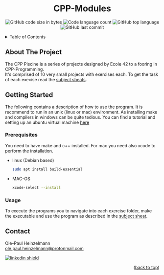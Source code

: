 <a name="readme-top"></a>




<h1 align="center">CPP-Modules</h1>
<p align="center">
	<img alt="GitHub code size in bytes" src="https://img.shields.io/github/languages/code-size/oph-design/CPP-Modules?color=lightblue" />
	<img alt="Code language count" src="https://img.shields.io/github/languages/count/oph-design/CPP-Modules?color=yellow" />
	<img alt="GitHub top language" src="https://img.shields.io/github/languages/top/oph-design/CPP-Modules?color=blue" />
	<img alt="GitHub last commit" src="https://img.shields.io/github/created-at/oph-design/CPP-Modules?color=green" />
</p>



<!-- TABLE OF CONTENTS -->
<details>
  <summary>Table of Contents</summary>
  <ol>
    <li>
      <a href="#about-the-project">About The Project</a>
    </li>
    <li>
      <a href="#getting-started">Getting Started</a>
      <ul>
        <li><a href="#prerequisites">Prerequisites</a></li>
        <li><a href="#usage">Usage</a></li>
      </ul>
    </li>
    <li><a href="#contact">Contact</a></li>
  </ol>
</details>



<!-- ABOUT THE PROJECT -->
## About The Project

The CPP Piscine is a series of projects designed by Ecole 42 to a fooring in CPP-Programming. </br>It's comprised of 10 very small projects with exercises each. To get the task of each execise read the <a href="https://github.com/oph-design/CPP-Modules/tree/main/subjects">subject sheats</a>.


<!-- GETTING STARTED -->
## Getting Started

The following contains a description of how to use the program. It is recommend to run in an unix (linux or mac) environment.
As installing make and compilers in windows can be quite tedious. You can find a tutorial and setting up an ubuntu virtual machine <a href="https://www.linkedin.com/pulse/how-install-ubuntu-virtualbox-md-emamul-mursalin/">here</a>

### Prerequisites

You need to have make and c++ installed. For mac you need also xcode to perform the installation.
* linux (Debian based)
  ```sh
  sudo apt install build-essential
  ```
* MAC-OS
  ```sh
  xcode-select --install
  ```
  
### Usage

To execute the programs you to navigate into each exercise folder, make the executable and use the program as described in the <a href="https://github.com/oph-design/CPP-Modules/tree/main/subjects">subject sheat</a>.


## Contact

Ole-Paul Heinzelmann</br>
ole.paul.heinzelmann@protonmail.com </br>
<p></p>
<a href="https://www.linkedin.com/in/ole-paul-heinzelmann-a08304258/">
<img alt="linkedin shield" src="https://img.shields.io/badge/-LinkedIn-black.svg?style=for-the-badge&logo=linkedin&colorB=555" />
</a></br> 

<p align="right">(<a href="#readme-top">back to top</a>)</p>
